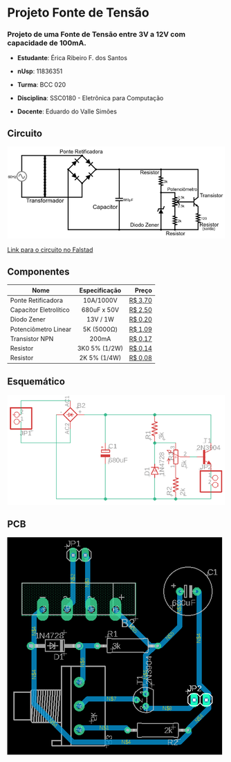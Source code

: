 # Projeto Fonte de Tensão
### Projeto de uma Fonte de Tensão entre 3V a 12V com capacidade de 100mA.

* __Estudante__: Érica Ribeiro F. dos Santos 

* __nUsp__: 11836351

* __Turma__: BCC 020

* __Disciplina__: SSC0180 - Eletrônica para Computação

* __Docente__: Eduardo do Valle Simões

## Circuito
![Alt text](https://github.com/ericarfs/Projeto-Fonte-de-Tensao/blob/master/FalstadCircuito.png?raw=true "Diagrama da Fonte com os valores dos componentes")

[Link para o circuito no Falstad](http://tinyurl.com/ybtpo8dz)
## Componentes

|       Nome       |     Especificação   | Preço |
|------------------|:-------------------:|------:|
|Ponte Retificadora|     10A/1000V  | [R$ 3,70](https://www.baudaeletronica.com.br/ponte-retificadora-kbu1010.html)|
| Capacitor Eletrolítico       |   680uF x 50V       | [R$ 2,50](https://www.eletro-parts.com/produto_detalhes/p/TmpRME1BPT0=/Eletrolitico/133-+Eletrolitico+680uF+x+50V) |
| Diodo Zener      |    13V / 1W         | [R$ 0,20](https://www.baudaeletronica.com.br/diodo-zener-1n4743-13v-1w.html)|
| Potenciômetro Linear   |          5K (5000Ω)           | [R$ 1,09](https://www.baudaeletronica.com.br/potenciometro-linear-de-5k-5000.html) |
| Transistor NPN      |         200mA            | [R$ 0,17](https://www.baudaeletronica.com.br/transistor-npn-2n3904.html) |
| Resistor         |      3K0 5% (1/2W)               | [R$ 0,14](https://www.baudaeletronica.com.br/resistor-3k0-1-2w.html)|
| Resistor         |         2K 5% (1/4W)            | [R$ 0,08](https://www.baudaeletronica.com.br/resistor-2k-5-1-4w.html)|

## Esquemático
![Alt text](https://github.com/ericarfs/Projeto-Fonte-de-Tensao/blob/master/EsquematicoFonte.png?raw=true "Projeto Esquemático da Fonte")

## PCB
![Alt text](https://github.com/ericarfs/Projeto-Fonte-de-Tensao/blob/master/PCBFonte.png?raw=true "PCB da Fonte")

